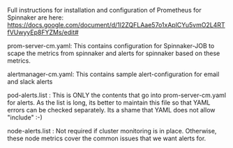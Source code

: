 Full instructions for installation and configuration of Prometheus for Spinnaker are here:
https://docs.google.com/document/d/1l2ZQFLAae57o1xAplCYu5vmO2L4RTfVUwyyEp8FYZMs/edit#

prom-server-cm.yaml: This contains configuration for Spinnaker-JOB to scape the metrics from spinnaker and alerts for spinnaker based on these metrics.

alertmanager-cm.yaml: This contains sample alert-configuration for email and slack alerts

pod-alerts.list : This is ONLY the contents that go into prom-server-cm.yaml for alerts. As the list is long, its better to maintain this file so that YAML errors can be checked separately. Its a shame that YAML does not allow "include" :-) 

node-alerts.list : Not required if cluster monitoring is in place. Otherwise, these node metrics cover the common issues that we want alerts for.
